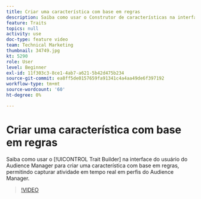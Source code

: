 ```yaml
---
title: Criar uma característica com base em regras
description: Saiba como usar o Construtor de características na interface do usuário do Audience Manager para criar uma característica com base em regras e capturar atividades em tempo real em perfis do Audience Manager.
feature: Traits
topics: null
activity: use
doc-type: feature video
team: Technical Marketing
thumbnail: 34749.jpg
kt: 5290
role: User
level: Beginner
exl-id: 11f303c3-8ce1-4ab7-a621-5b42d475b234
source-git-commit: ea8ff5de0157659fa91341c4a4aa49de6f397192
workflow-type: tm+mt
source-wordcount: '60'
ht-degree: 0%

---
```


# Criar uma característica com base em regras

Saiba como usar o [!UICONTROL Trait Builder] na interface do usuário do Audience Manager para criar uma característica com base em regras, permitindo capturar atividade em tempo real em perfis do Audience Manager.

>[!VIDEO](https://video.tv.adobe.com/v/34749/?quality=12&learn=on)
